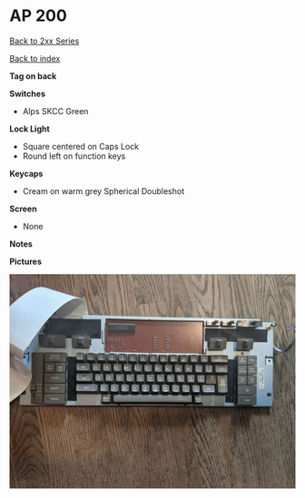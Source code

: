 # AP 200

[Back to 2xx Series](../README.md)

[Back to index](../../README.md)

__Tag on back__

__Switches__ 

- Alps SKCC Green

__Lock Light__

- Square centered on Caps Lock
- Round left on function keys

__Keycaps__

- Cream on warm grey Spherical Doubleshot

__Screen__

- None

__Notes__

__Pictures__

![pic](pics/1.jpg)
